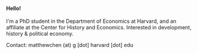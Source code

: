 #### Hello!

I'm a PhD student in the Department of Economics at Harvard, and an affiliate at the Center for History and Economics. Interested in development, history & political economy.

Contact: matthewchen (at) g [dot] harvard [dot] edu 
